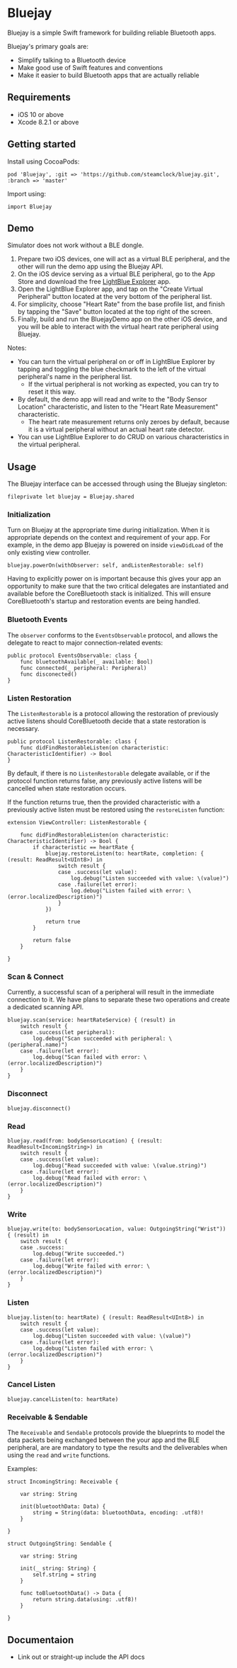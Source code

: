 # Bluejay

Bluejay is a simple Swift framework for building reliable Bluetooth apps.

Bluejay's primary goals are:
- Simplify talking to a Bluetooth device
- Make good use of Swift features and conventions
- Make it easier to build Bluetooth apps that are actually reliable

## Requirements

- iOS 10 or above
- Xcode 8.2.1 or above

## Getting started

Install using CocoaPods:

`pod 'Bluejay', :git => 'https://github.com/steamclock/bluejay.git', :branch => 'master'`

Import using:

`import Bluejay`

## Demo

Simulator does not work without a BLE dongle.

1. Prepare two iOS devices, one will act as a virtual BLE peripheral, and the other will run the demo app using the Bluejay API.
2. On the iOS device serving as a virtual BLE peripheral, go to the App Store and download the free [LightBlue Explorer](https://itunes.apple.com/ca/app/lightblue-explorer-bluetooth/id557428110?mt=8) app.
3. Open the LightBlue Explorer app, and tap on the "Create Virtual Peripheral" button located at the very bottom of the peripheral list.
4. For simplicity, choose "Heart Rate" from the base profile list, and finish by tapping the "Save" button located at the top right of the screen.
5. Finally, build and run the BluejayDemo app on the other iOS device, and you will be able to interact with the virtual heart rate peripheral using Bluejay.

Notes:

- You can turn the virtual peripheral on or off in LightBlue Explorer by tapping and toggling the blue checkmark to the left of the virtual peripheral's name in the peripheral list.
	- If the virtual peripheral is not working as expected, you can try to reset it this way.
- By default, the demo app will read and write to the "Body Sensor Location" characteristic, and listen to the "Heart Rate Measurement" characteristic.
	- The heart rate measurement returns only zeroes by default, because it is a virtual peripheral without an actual heart rate detector.
- You can use LightBlue Explorer to do CRUD on various characteristics in the virtual peripheral.

## Usage

The Bluejay interface can be accessed through using the Bluejay singleton:

`fileprivate let bluejay = Bluejay.shared`

### Initialization

Turn on Bluejay at the appropriate time during initialization. When it is appropriate depends on the context and requirement of your app. For example, in the demo app Bluejay is powered on inside `viewDidLoad` of the only existing view controller.

`bluejay.powerOn(withObserver: self, andListenRestorable: self)`

Having to explicitly power on is important because this gives your app an opportunity to make sure that the two critical delegates are instantiated and available before the CoreBluetooth stack is initialized. This will ensure CoreBluetooth's startup and restoration events are being handled.

### Bluetooth Events

The `observer` conforms to the `EventsObservable` protocol, and allows the delegate to react to major connection-related events:

```
public protocol EventsObservable: class {
    func bluetoothAvailable(_ available: Bool)
    func connected(_ peripheral: Peripheral)
    func disconected()
}
```

### Listen Restoration

The `ListenRestorable` is a protocol allowing the restoration of previously active listens should CoreBluetooth decide that a state restoration is necessary.

```
public protocol ListenRestorable: class {
    func didFindRestorableListen(on characteristic: CharacteristicIdentifier) -> Bool
}
```

By default, if there is no `ListenRestorable` delegate available, or if the protocol function returns false, any previously active listens will be cancelled when state restoration occurs.

If the function returns true, then the provided characteristic with a previously active listen must be restored using the `restoreListen` function:

```
extension ViewController: ListenRestorable {
    
    func didFindRestorableListen(on characteristic: CharacteristicIdentifier) -> Bool {
        if characteristic == heartRate {
            bluejay.restoreListen(to: heartRate, completion: { (result: ReadResult<UInt8>) in
                switch result {
                case .success(let value):
                    log.debug("Listen succeeded with value: \(value)")
                case .failure(let error):
                    log.debug("Listen failed with error: \(error.localizedDescription)")
                }
            })
            
            return true
        }
        
        return false
    }
    
}
```

### Scan & Connect

Currently, a successful scan of a peripheral will result in the immediate connection to it. We have plans to separate these two operations and create a dedicated scanning API.

```
bluejay.scan(service: heartRateService) { (result) in
    switch result {
    case .success(let peripheral):
        log.debug("Scan succeeded with peripheral: \(peripheral.name)")
    case .failure(let error):
        log.debug("Scan failed with error: \(error.localizedDescription)")
    }
}
```

### Disconnect

`bluejay.disconnect()`

### Read

```
bluejay.read(from: bodySensorLocation) { (result: ReadResult<IncomingString>) in
    switch result {
    case .success(let value):
        log.debug("Read succeeded with value: \(value.string)")
    case .failure(let error):
        log.debug("Read failed with error: \(error.localizedDescription)")
    }
}
```

### Write

```
bluejay.write(to: bodySensorLocation, value: OutgoingString("Wrist")) { (result) in
    switch result {
    case .success:
        log.debug("Write succeeded.")
    case .failure(let error):
        log.debug("Write failed with error: \(error.localizedDescription)")
    }
}
```

### Listen

```
bluejay.listen(to: heartRate) { (result: ReadResult<UInt8>) in
    switch result {
    case .success(let value):
        log.debug("Listen succeeded with value: \(value)")
    case .failure(let error):
        log.debug("Listen failed with error: \(error.localizedDescription)")
    }
}
```

### Cancel Listen

`bluejay.cancelListen(to: heartRate)`

### Receivable & Sendable

The `Receivable` and `Sendable` protocols provide the blueprints to model the data packets being exchanged between the your app and the BLE peripheral, are are mandatory to type the results and the deliverables when using the `read` and `write` functions.

Examples:

```
struct IncomingString: Receivable {
    
    var string: String
    
    init(bluetoothData: Data) {
        string = String(data: bluetoothData, encoding: .utf8)!
    }
    
}

struct OutgoingString: Sendable {
    
    var string: String
    
    init(_ string: String) {
        self.string = string
    }
    
    func toBluetoothData() -> Data {
        return string.data(using: .utf8)!
    }
    
}
```

## Documentaion

- Link out or straight-up include the API docs
